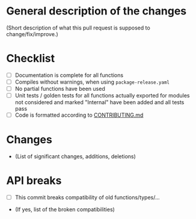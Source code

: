 # General description of the changes
(Short description of what this pull request is supposed to change/fix/improve.)

# Checklist
  - [ ] Documentation is complete for all functions
  - [ ] Compiles without warnings, when using `package-release.yaml`
  - [ ] No partial functions have been used
  - [ ] Unit tests / golden tests for all functions actually exported for modules not considered and marked "Internal" have been added and all tests pass
  - [ ] Code is formatted according to [CONTRIBUTING.md](https://github.com/sheepforce/Spicy/blob/master/CONTRIBUTING.md)

# Changes
  - (List of significant changes, additions, deletions)

# API breaks
 - [ ] This commit breaks compatibility of old functions/types/...

 - (If yes, list of the broken compatibilities)
